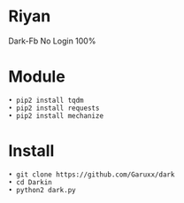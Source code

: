 # Riyan
Dark-Fb No Login 100%
# Module
```
• pip2 install tqdm
• pip2 install requests
• pip2 install mechanize
```
# Install
```
• git clone https://github.com/Garuxx/dark
• cd Darkin
• python2 dark.py
```
